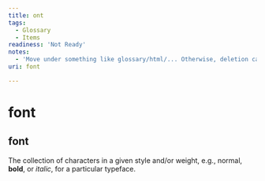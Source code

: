 ```yaml
---
title: ont
tags:
  - Glossary
  - Items
readiness: 'Not Ready'
notes:
  - 'Move under something like glossary/html/... Otherwise, deletion candidate, and move this definition in context of something else, such as a layout section under concepts or tuts.'
uri: font

---
```

# font

## font

The collection of characters in a given style and/or weight, e.g., normal, **bold**, or *italic*, for a particular typeface.

